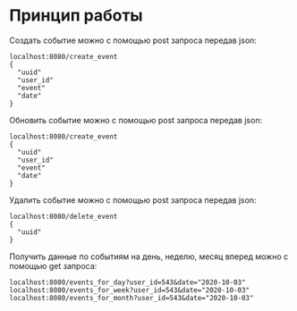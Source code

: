 # Принцип работы
Создать событие можно с помощью post запроса передав json:
```shell
localhost:8080/create_event
{
  "uuid"
  "user_id"
  "event"
  "date"
}
```

Обновить событие можно с помощью post запроса передав json:
```shell
localhost:8080/create_event
{
  "uuid"
  "user_id"
  "event"
  "date"
}
```

Удалить событие можно с помощью post запроса передав json:
```shell
localhost:8080/delete_event
{
  "uuid"
}
```

Получить данные по событиям на день, неделю, месяц вперед можно с помощью get запроса:
```shell
localhost:8080/events_for_day?user_id=543&date="2020-10-03"
localhost:8080/events_for_week?user_id=543&date="2020-10-03"
localhost:8080/events_for_month?user_id=543&date="2020-10-03"
```